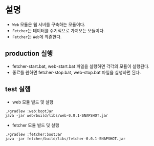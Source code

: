 # 설명
- `Web` 모듈은 웹 서버를 구축하는 모듈이다.
- `Fetcher`는 데이터를 주기적으로 가져오는 모듈이다.
- `Fetcher`는 `Web`에 의존한다.

## production 실행
- fetcher-start.bat, web-start.bat 파일을 실행하면 각각의 모듈이 실행된다.
- 종료를 원하면 fetcher-stop.bat, web-stop.bat 파일을 실행하면 된다.
## test 실행
-  web 모듈 빌드 및 실행
```
./gradlew :web:bootJar
java -jar web/build/libs/web-0.0.1-SNAPSHOT.jar
```

- fetcher 모듈 빌드 및 실행
```
./gradlew :fetcher:bootJar
java -jar fetcher/build/libs/fetcher-0.0.1-SNAPSHOT.jar
```

